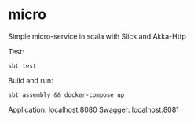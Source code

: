 
# micro

Simple micro-service in scala with Slick and Akka-Http


Test:

```
sbt test
```


Build and run:

```
sbt assembly && docker-compose up
```


Application:    localhost:8080
Swagger:        localhost:8081
